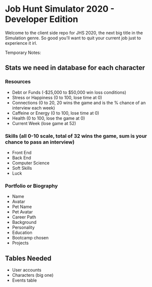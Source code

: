 # Job Hunt Simulator 2020 - Developer Edition

Welcome to the client side repo for JHS 2020, the next big title in the Simulation genre.  So good you'll want to quit your current job just to experience it irl.

Temporary Notes:

## Stats we need in database for each character
### Resources
* Debt or Funds (-$25,000 to $50,000 win loss conditions)
* Stress or Happiness (0 to 100, lose time at 0)
* Connections (0 to 20, 20 wins the game and is the % chance of an interview each week)
* Caffeine or Energy (0 to 100, lose time at 0)
* Health (0 to 100, lose the game at 0)
* Current Week (lose game at 52)

### Skills (all 0-10 scale, total of 32 wins the game, sum is your chance to pass an interview)
* Front End
* Back End
* Computer Science
* Soft Skills
* Luck

### Portfolio or Biography
* Name
* Avatar
* Pet Name
* Pet Avatar
* Career Path
* Background
* Personality
* Education
* Bootcamp chosen
* Projects 

## Tables Needed
* User accounts
* Characters (big one)
* Events table

